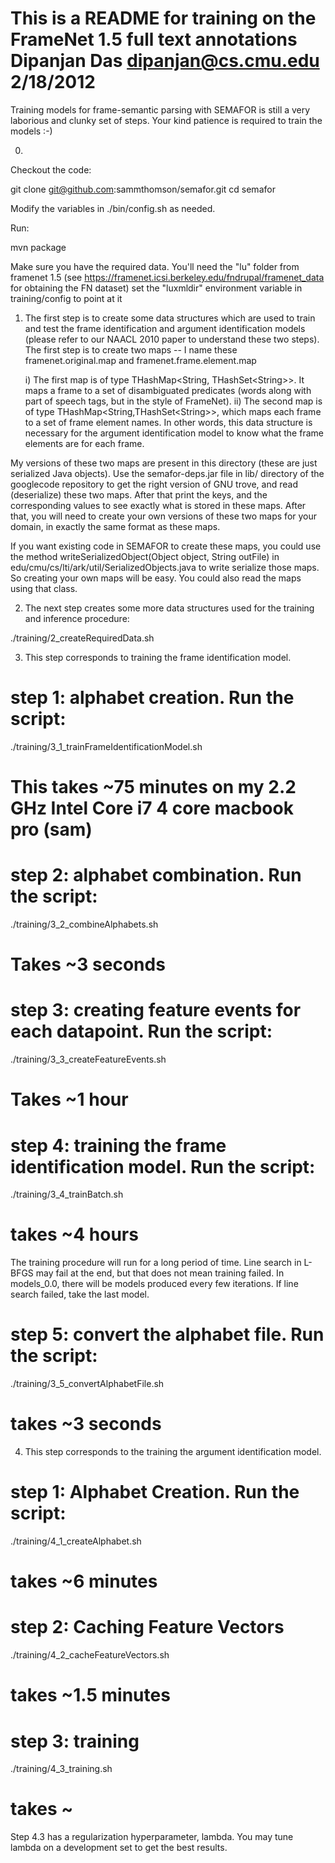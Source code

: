 This is a README for training on the FrameNet 1.5 full text annotations
Dipanjan Das 
dipanjan@cs.cmu.edu
2/18/2012
=======================================================================

Training models for frame-semantic parsing with SEMAFOR is still a very laborious and 
clunky set of steps. Your kind patience is required to train the models :-)

0)
  Checkout the code:

  git clone git@github.com:sammthomson/semafor.git
  cd semafor

  Modify the variables in ./bin/config.sh as needed.

  Run:

  mvn package

  Make sure you have the required data.
  You'll need the "lu" folder from framenet 1.5
  (see https://framenet.icsi.berkeley.edu/fndrupal/framenet_data for obtaining the FN dataset)
  set the "luxmldir" environment variable in training/config to point at it


1) The first step is to create some data structures which are used to train and test the frame identification and argument identification models (please refer to our NAACL 2010 paper to understand these two steps). The first step is to create two maps -- I name these framenet.original.map and framenet.frame.element.map

   i) The first map is of type THashMap\<String, THashSet\<String\>\>. It maps a frame to a set of disambiguated predicates 
      (words along with part of speech tags, but in the style of FrameNet). 
   ii) The second map is of type THashMap\<String,THashSet\<String\>\>, which maps each frame to a set of frame element names. 
       In other words, this data structure is necessary for the argument identification model to know what 
       the frame elements are for each frame.
 
My versions of these two maps are present in this directory (these are just serialized Java objects). Use the semafor-deps.jar file in lib/ directory of the googlecode repository to get the right version of GNU trove, and read (deserialize) these two maps. After that print the keys, and the corresponding values to see exactly what is stored in these maps. After that, you will need to create your own versions of these two maps for your domain, in exactly the same format as these maps.

If you want existing code in SEMAFOR to create these maps, you could use the method writeSerializedObject(Object object, String outFile) in edu/cmu/cs/lti/ark/util/SerializedObjects.java to write serialize those maps. So creating your own maps will be easy. You could also read the maps using that class.


2) The next step creates some more data structures used for the training and inference procedure:

  ./training/2_createRequiredData.sh


3) This step corresponds to training the frame identification model.

  # step 1: alphabet creation. Run the script:
  ./training/3_1_trainFrameIdentificationModel.sh
  # This takes ~75 minutes on my 2.2 GHz Intel Core i7 4 core macbook pro (sam)

  # step 2: alphabet combination. Run the script:
  ./training/3_2_combineAlphabets.sh
  # Takes ~3 seconds

  # step 3: creating feature events for each datapoint. Run the script:
  ./training/3_3_createFeatureEvents.sh
  # Takes ~1 hour

  # step 4: training the frame identification model. Run the script:
  ./training/3_4_trainBatch.sh
  # takes ~4 hours

  The training procedure will run for a long period of time. Line search in L-BFGS may fail at the end, but that does not mean training failed. In models_0.0, there will be models produced every few iterations. If line search failed, take the last model.

  # step 5: convert the alphabet file. Run the script:
  ./training/3_5_convertAlphabetFile.sh
  # takes ~3 seconds


4) This step corresponds to the training the argument identification model.

  # step 1: Alphabet Creation. Run the script:
  ./training/4_1_createAlphabet.sh
  # takes ~6 minutes

  # step 2: Caching Feature Vectors
  ./training/4_2_cacheFeatureVectors.sh
  # takes ~1.5 minutes

  # step 3: training
  ./training/4_3_training.sh
  # takes ~

  Step 4.3 has a regularization hyperparameter, lambda. You may tune lambda on a development set to get the best results.
